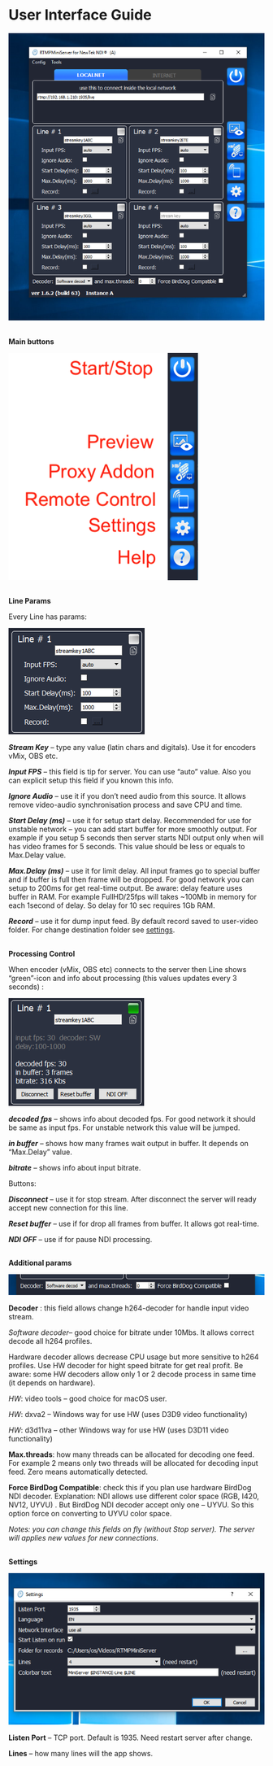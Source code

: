 **User Interface Guide**
===

![](w2.png)
##
**Main buttons**

![](w3.png)
##
**Line Params**

Every Line has params:

![](w4.png)

***Stream Key*** – type any value (latin chars and digitals). Use it for encoders vMix, OBS etc. 

***Input FPS*** – this field is tip for server. You can use “auto” value. Also you can explicit setup this field if you known this info.

***Ignore Audio*** – use it if you don’t need audio from this source. It allows remove video-audio synchronisation process and save CPU and time. 

***Start Delay (ms)*** – use it for setup start delay. Recommended for use for unstable network – you can add start buffer for more smoothly output. For example if you setup 5 seconds then server starts NDI output only when will has video frames for 5 seconds.
This value should be less or equals to Max.Delay value.

***Max.Delay (ms)*** – use it for limit delay. All input frames go to special buffer and if buffer is full then frame will be dropped. For good network you can setup to 200ms for get real-time output. 
Be aware: delay feature uses buffer in RAM. For example FullHD/25fps will takes ~100Mb in memory for each 1second of delay. So delay for 10 sec requires 1Gb RAM.

***Record*** – use it for dump input feed. By default record saved to user-video folder. For change destination folder see [settings](http://help.garaninapps.com/2019/05/01/gui-schema/#settings).
##
**Processing Control**

When encoder (vMix, OBS etc) connects to the server then Line shows “green”-icon and info about processing (this values updates every 3 seconds) :

![](w5.png)

***decoded fps*** – shows info about decoded fps. For good network it should be same as input fps. For unstable network this value will be jumped. 

***in buffer*** – shows how many frames wait output in buffer. It depends on “Max.Delay” value.

***bitrate*** – shows info about input bitrate.

Buttons:

***Disconnect*** – use it for stop stream. After disconnect the server will ready accept new connection for this line.

***Reset buffer*** – use if for drop all frames from buffer. It allows got real-time.

***NDI OFF*** – use if for pause NDI processing.
##
**Additional params**

![](w6.png)

**Decoder** : this field allows change h264-decoder for handle input video stream.

*Software decoder*– good choice for bitrate under 10Mbs. It allows correct decode all h264 profiles.

Hardware decoder allows decrease CPU usage but more sensitive to h264 profiles. Use HW decoder for hight speed bitrate for get real profit. Be aware: some HW decoders allow only 1 or 2 decode process in same time (it depends on hardware).

*HW*: video tools – good choice for macOS user.

*HW*: dxva2 – Windows way for use HW (uses D3D9 video functionality)

*HW*: d3d11va – other Windows way for use HW (uses D3D11 video functionality)

**Max.threads**: how many threads can be allocated for decoding one feed. For example 2 means only two threads will be allocated for decoding input feed. Zero means automatically detected.

**Force BirdDog Compatible**: check this if you plan use hardware BirdDog NDI decoder.
Explanation: NDI allows use different color space (RGB, I420, NV12, UYVU) . But BirdDog NDI decoder accept only one – UYVU. So this option force on converting to UYVU color space.

*Notes: you can change this fields on fly (without Stop server). The server will applies new values for new connections.*
##
**Settings**

![](w7.png)

**Listen Port** – TCP port. Default is 1935. Need restart server after change.

**Lines** – how many lines will the app shows.

